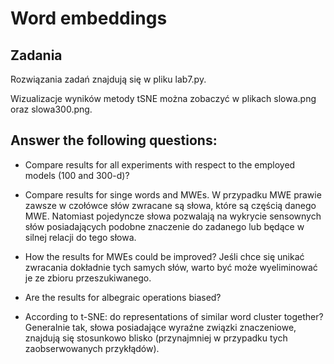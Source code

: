 # Word embeddings

## Zadania
Rozwiązania zadań znajdują się w pliku lab7.py. 

Wizualizacje wyników metody tSNE można zobaczyć w plikach slowa.png oraz slowa300.png.

## Answer the following questions:
- Compare results for all experiments with respect to the employed models (100 and 300-d)?


- Compare results for singe words and MWEs.
W przypadku MWE prawie zawsze w czołówce słów zwracane są słowa, które są częścią danego MWE.
Natomiast pojedyncze słowa pozwalają na wykrycie sensownych słów posiadających podobne znaczenie do zadanego 
lub będące w silnej relacji do tego słowa. 

- How the results for MWEs could be improved?
Jeśli chce się unikać zwracania dokładnie tych samych słów, warto być może wyeliminować je ze zbioru przeszukiwanego.

- Are the results for albegraic operations biased?

- According to t-SNE: do representations of similar word cluster together?
Generalnie tak, słowa posiadające wyraźne związki znaczeniowe, znajdują się stosunkowo blisko (przynajmniej w przypadku tych zaobserwowanych przykłądów).
